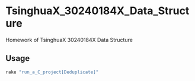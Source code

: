 # TsinghuaX_30240184X_Data_Structure
Homework of TsinghuaX 30240184X Data Structure


Usage
-----------------
```bash
rake "run_a_C_project[Deduplicate]"
```
